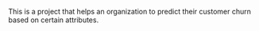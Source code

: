 This is a project that helps an organization to predict their customer churn based on certain attributes.
